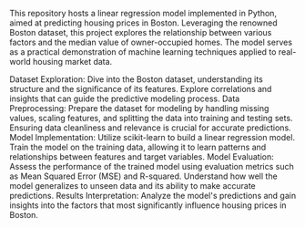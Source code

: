 This repository hosts a linear regression model implemented in Python, aimed at predicting housing prices in Boston. Leveraging the renowned Boston dataset, this project explores the relationship between various factors and the median value of owner-occupied homes. The model serves as a practical demonstration of machine learning techniques applied to real-world housing market data.

Dataset Exploration: Dive into the Boston dataset, understanding its structure and the significance of its features. Explore correlations and insights that can guide the predictive modeling process.
Data Preprocessing: Prepare the dataset for modeling by handling missing values, scaling features, and splitting the data into training and testing sets. Ensuring data cleanliness and relevance is crucial for accurate predictions.
Model Implementation: Utilize scikit-learn to build a linear regression model. Train the model on the training data, allowing it to learn patterns and relationships between features and target variables.
Model Evaluation: Assess the performance of the trained model using evaluation metrics such as Mean Squared Error (MSE) and R-squared. Understand how well the model generalizes to unseen data and its ability to make accurate predictions.
Results Interpretation: Analyze the model's predictions and gain insights into the factors that most significantly influence housing prices in Boston. 
